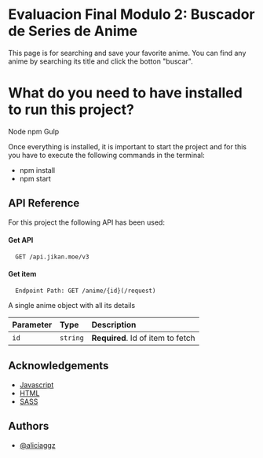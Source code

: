 # Evaluacion Final Modulo 2: Buscador de Series de Anime

This page is for searching and save your favorite anime. You can find any anime by searching its title and click the botton "buscar".

# What do you need to have installed to run this project?

Node
npm
Gulp

Once everything is installed, it is important to start the project and for this you have to execute the following commands in the terminal:

- npm install
- npm start

## API Reference

For this project the following API has been used:

#### Get API

```http
  GET /api.jikan.moe/v3
```

#### Get item

```http
  Endpoint Path: GET /anime/{id}(/request)

```

A single anime object with all its details

| Parameter | Type     | Description                       |
| :-------- | :------- | :-------------------------------- |
| `id`      | `string` | **Required**. Id of item to fetch |

## Acknowledgements

- [Javascript](https://www.javascript.com/)
- [HTML](https://developer.mozilla.org/en-US/docs/Web/HTML)
- [SASS](https://sass-lang.com/)

## Authors

- [@aliciaggz](https://www.github.com/aliciaggz)
